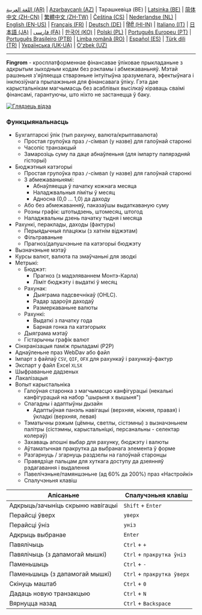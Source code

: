 [اللغة العربية (AR)](./about_ar.md) |
[Azərbaycanlı (AZ)](./about_az.md) |
Тарашкевіца (BE) |
[Latsinka (BE)](./about_be_EU.md) |
[简体中文 (ZH-CN)](./about_zh.md) |
[繁體中文 (ZH-TW)](./about_zh_TW.md) |
[Čeština (CS)](./about_cs.md) |
[Nederlandse (NL)](./about_nl.md) |
[English (EN-US)](./about_en.md) |
[Français (FR)](./about_fr.md) |
[Deutsch (DE)](./about_de.md) |
[हिंदी (HI-IN)](./about_hi.md) |
[Italiano (IT)](./about_it.md) |
[日本語 (JA)](./about_ja.md) |
[فارسی (FA)](./about_fa.md) |
[한국어 (KO)](./about_ko.md) |
[Polski (PL)](./about_pl.md) |
[Português Europeu (PT)](./about_pt.md) |
[Português Brasileiro (PTB)](./about_pt_BR.md) |
[Limba română (RO)](./about_ro.md) |
[Español (ES)](./about_es.md) |
[Türk dili (TR)](./about_tr.md) |
[Українська (UK-UA)](./about_uk.md) |
[O'zbek (UZ)](./about_uz.md)

---

**Fingrom** - кросплатформеннае фінансавае ўліковае прыкладаньне з адкрытым зыходным кодам без рэкламы і абмежаваньняў.
Мэтай рашэньня з'яўляецца стварэньне інтуітыўна зразумелага, эфектыўнага і інклюзіўнага прылажэньня для фінансавага ўліку.
Гэта дае карыстальнікам магчымасць без асаблівых высілкаў кіраваць сваімі фінансамі, гарантуючы, што ніхто не застанецца
ў баку.

[![Глядзець відэа](../images/presentation_en.png)](https://youtu.be/sNTbpILLsOw)

### Функцыянальнасць
- Бухгалтарскі ўлік (тып рахунку, валюта/крыптавалюта)
  - Простая групоўка праз `/`-сімвал (у назве) для галоўнай старонкі
  - Часопіс транзакцый
  - Замарозіць суму па даце абнаўленьня (для імпарту папярэдняй гісторыі)
- Бюджэтныя катэгорыі
  - Простая групоўка праз `/`-сімвал (у назве) для галоўнай старонкі
  - З абмежаваньнямі:
    - Абнаўляецца ў пачатку кожнага месяца
    - Наладжвальныя ліміты ў месяц
    - Адносна (0,0 ... 1,0) да даходу
  - Або без абмежаванняў, паказаўшы выдаткаваную суму
  - Розны графік: штотыдзень, штомесяц, штогод
  - Наладжвальны дзень пачатку тыдня і месяца
- Рахункі, пераклады, даходы (фактуры)
  - Перыядычныя плацяжы (з хатнім віджэтам)
  - Фільтраваньне
  - Прагноз/дапушчэньне па катэгорыі бюджэту
- Вызначэньне мэтаў
- Курсы валют, валюта па змаўчаньні для зводкі
- Метрыкі:
  - Бюджэт:
    - Прагноз (з мадэляваннем Монтэ-Карла)
    - Ліміт бюджэту і выдаткі ў месяц
  - Рахунак:
    - Дыяграма падсвечнікаў (OHLC).
    - Радар здароўя даходаў
    - Размеркаваньне валюты
  - Рахункі:
    - Выдаткі з пачатку года
    - Барная гонка па катэгорыях
  - Дыяграма мэтаў
  - Гістарычны графік валют
- Сінхранізацыя паміж прыладамі (P2P)
- Аднаўленьне праз WebDav або файл
- Імпарт з файлаў `CSV`, `QIF`, `OFX` для рахункаў і рахункаў-фактур
- Экспарт у файл Excel `XLSX`
- Шыфраваньне дадзеных
- Лакалізацыя
- Вопыт карыстальніка
  - Галоўная старонка з магчымасцю канфігурацыі (некалькі канфігурацый на набор "шырыня х вышыня")
  - Спагадны і адаптыўны дызайн
    - Адаптыўная панэль навігацыі (верхняя, ніжняя, правая) і ўкладкі (верхняя, левая)
  - Тэматычны рэжым (цёмны, светлы, сістэмны) з вызначэньнем палітры (сістэмны, карыстальніцкі, персанальны - селектар колераў)
  - Захаваць апошні выбар для рахунку, бюджэту і валюты
  - Аўтаматычная пракрутка да выбранага элемента ў форме
  - Разгарнуць / згарнуць раздзелы на галоўнай старонцы
  - Правядзіце пальцам для хуткага доступу да дзеянняў рэдагавання і выдалення
  - Павелічэньне/памяншэньне (ад 60% да 200%) праз «Настройкі»
  - Спалучэньня клавіш

| Апісаньне                           | Спалучэньня клавіш             |
| ----------------------------------- | ------------------------------ |
| Адкрыць/зачыніць скрыню навігацыі   | `Shift` + `Enter`              |
| Перайсці ўверх                      | `уверх`                        |
| Перайсці ўніз                       | `уніз`                         |
| Адкрыць выбранае                    | `Enter`                        |
| Павялічыць                          | `Ctrl` + `+`                   |
| Павялічыць (з дапамогай мышкі)      | `Ctrl` + `пракрутка ўніз`      |
| Паменьшыць                          | `Ctrl` + `-`                   |
| Паменьшыць (з дапамогай мышкі)      | `Ctrl` + `пракрутка ўверх`     |
| Скінуць маштаб                      | `Ctrl` + `0`                   |
| Дадаць новую транзакцыю             | `Ctrl` + `N`                   |
| Вярнуцца назад                      | `Ctrl` + `Backspace`           |
<!--
| Рэдагаваць выбраны элемент          | `Ctrl` + `E`                   |
| Выдаліць выбраны элемент            | `Ctrl` + `D`                   |
-->

